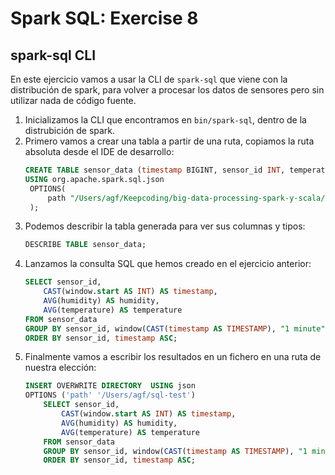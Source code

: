 # Spark SQL: Exercise 8

## spark-sql CLI

En este ejercicio vamos a usar la CLI de `spark-sql` que viene con la distribución de spark, para volver 
a procesar los datos de sensores pero sin utilizar nada de código fuente.

1. Inicializamos la CLI que encontramos en `bin/spark-sql`, dentro de la distrubición de spark.
2. Primero vamos a crear una tabla a partir de una ruta, copiamos la ruta absoluta desde el IDE de desarrollo:
    ```sql
    CREATE TABLE sensor_data (timestamp BIGINT, sensor_id INT, temperature INT, humidity INT)
    USING org.apache.spark.sql.json 
     OPTIONS(
         path "/Users/agf/Keepcoding/big-data-processing-spark-y-scala/spark/spark-sql/spark_sql_base_project_solutions/src/main/resources/exercise5_sparkcore_data/*.json"
     );
    ```
3. Podemos describir la tabla generada para ver sus columnas y tipos:
    ```sql
    DESCRIBE TABLE sensor_data;
    ```
4. Lanzamos la consulta SQL que hemos creado en el ejercicio anterior:
    ```sql
    SELECT sensor_id,
        CAST(window.start AS INT) AS timestamp,
        AVG(humidity) AS humidity,
        AVG(temperature) AS temperature
    FROM sensor_data
    GROUP BY sensor_id, window(CAST(timestamp AS TIMESTAMP), "1 minute")
    ORDER BY sensor_id, timestamp ASC;
    ```
5. Finalmente vamos a escribir los resultados en un fichero en una ruta de nuestra elección:
    ```sql 
    INSERT OVERWRITE DIRECTORY  USING json
    OPTIONS ('path' '/Users/agf/sql-test')
        SELECT sensor_id,
            CAST(window.start AS INT) AS timestamp,
            AVG(humidity) AS humidity,
            AVG(temperature) AS temperature
        FROM sensor_data
        GROUP BY sensor_id, window(CAST(timestamp AS TIMESTAMP), "1 minute")
        ORDER BY sensor_id, timestamp ASC;
    ```